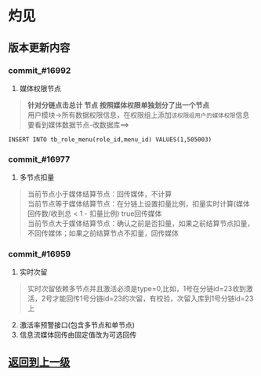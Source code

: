 # 灼见
## 版本更新内容
### commit_#16992
1. 媒体权限节点  
> **针对分链点击总计 节点 按照媒体权限单独划分了出一个节点**  
> 用户模块->所有数据权限信息，在权限组上添加`该权限组用户的媒体权限`信息  
> 要看到媒体数据节点-改数据库==>  
```
INSERT INTO tb_role_menu(role_id,menu_id) VALUES(1,505003)
```

### commit_#16977
1. 多节点扣量  
> 当前节点小于媒体结算节点：回传媒体，不计算  
> 当前节点等于媒体结算节点：在分链上设置扣量比例，扣量实时计算(媒体回传数/收到总 < 1 - 扣量比例) true回传媒体  
> 当前节点大于媒体结算节点：确认之前是否扣量，如果之前结算节点扣量，不回传媒体；如果之前结算节点不扣量，回传媒体

### commit_#16959
1. 实时次留  
> 实时次留依赖多节点并且激活必须是type=0,比如，1号在分链id=23收到激活，2号才能回传1号分链id=23的次留，有校验，次留入库到1号分链id=23上
2. 激活率预警接口(包含多节点和单节点)
3. 信息流媒体回传由固定值改为可选回传


## [返回到上一级](../)